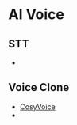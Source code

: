 # AI Voice

## STT

* []()

## Voice Clone

* [CosyVoice](https://github.com/FunAudioLLM/CosyVoice)
* [](https://www.youtube.com/watch?v=1K5ULwMOM2o)